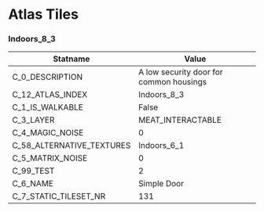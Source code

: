 

# Atlas Tiles





### Indoors_8_3
| Statname | Value | 
|  --  |  --  | 
| C_0_DESCRIPTION | A low security door for common housings | 
| C_12_ATLAS_INDEX | Indoors_8_3 | 
| C_1_IS_WALKABLE | False | 
| C_3_LAYER | MEAT_INTERACTABLE | 
| C_4_MAGIC_NOISE | 0 | 
| C_58_ALTERNATIVE_TEXTURES | Indoors_6_1 | 
| C_5_MATRIX_NOISE | 0 | 
| C_99_TEST | 2 | 
| C_6_NAME | Simple Door | 
| C_7_STATIC_TILESET_NR | 131 | 

